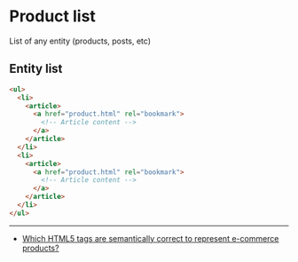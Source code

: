 # Product list

List of any entity (products, posts, etc)

## Entity list

```html
<ul>
  <li>
    <article>
      <a href="product.html" rel="bookmark">
        <!-- Article content -->
      </a>
    </article>
  </li>
  <li>
    <article>
      <a href="product.html" rel="bookmark">
        <!-- Article content -->
      </a>
    </article>
  </li>
</ul>
```

---

- [Which HTML5 tags are semantically correct to represent e-commerce products?](https://stackoverflow.com/questions/46259821/which-html5-tags-are-semantically-correct-to-represent-e-commerce-products)
